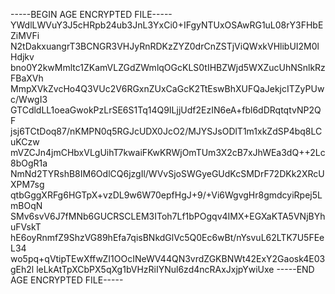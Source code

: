 -----BEGIN AGE ENCRYPTED FILE-----
YWdlLWVuY3J5cHRpb24ub3JnL3YxCi0+IFgyNTUxOSAwRG1uL08rY3FHbEZiMVFi
N2tDakxuangrT3BCNGR3VHJyRnRDKzZYZ0drCnZSTjViQWxkVHlibUI2M0lHdjkv
bno0Y2kwMmltc1ZKamVLZGdZWmlqOGcKLS0tIHBZWjd5WXZucUhNSnlkRzFBaXVh
MmpXVkZvcHo4Q3VUc2V6RGxnZUxCaGcK2TtEswBhXUFQaJekjcITZyPUwc/WwgI3
GTCdldLL1oeaGwokPzLrSE6S1Tq14Q9ILjjUdf2EzIN6eA+fbl6dDRqtqtvNP2QF
jsj6TCtDoq87/nKMPN0q5RGJcUDX0JcO2/MJYSJsODlT1m1xkZdSP4bq8LCuKCzw
mVZCJn4jmCHbxVLgUihT7kwaiFKwKRWjOmTUm3X2cB7xJhWEa3dQ++2Lc8bOgR1a
NmNd2TYRshB8IM6OdlCQ6jzgIl/WVvSjoSWGyeGUdKcSMDrF72DKk2XRcUXPM7sg
qtbGggXRFg6HGTpX+vzDL9w6W70epfHgJ+9/+Vi6WgvgHr8gmdcyiRpej5LmBOqN
SMv6svV6J7fMNb6GUCRSCLEM3IToh7Lf1bPOgqv4IMX+EGXaKTA5VNjBYhuFVskT
hE6oyRnmfZ9ShzVG89hEfa7qisBNkdGlVc5Q0Ec6wBt/nYsvuL62LTK7U5FEeL34
wo5pq+qVtipTEwXffwZI1OOcINeWV44QN3vrdZGKBNWt42ExY2Gaosk4E03gEh2l
leLkAtTpXCbPX5qXg1bVHzRiIYNul6zd4ncRAxJxjpYwiUxe
-----END AGE ENCRYPTED FILE-----
